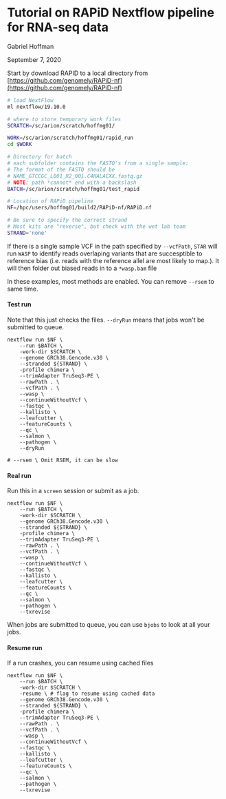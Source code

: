 
# Tutorial on RAPiD Nextflow pipeline for RNA-seq data
Gabriel Hoffman

September 7, 2020

Start by download RAPID to a local directory from [https://github.com/genomely/RAPiD-nf](https://github.com/genomely/RAPiD-nf)

```bash
# load NextFlow
ml nextflow/19.10.0

# where to store temporary work files
SCRATCH=/sc/arion/scratch/hoffmg01/

WORK=/sc/arion/scratch/hoffmg01/rapid_run
cd $WORK

# Directory for batch
# each subfolder contains the FASTQ's from a single sample:
# The format of the FASTQ should be
# NAME_GTCCGC_L001_R2_001.C4HALACXX.fastq.gz
# NOTE: path *cannot* end with a backslash
BATCH=/sc/arion/scratch/hoffmg01/test_rapid

# Location of RAPiD pipeline
NF=/hpc/users/hoffmg01/build2/RAPiD-nf/RAPiD.nf

# Be sure to specify the correct strand
# Most kits are "reverse", but check with the wet lab team
STRAND='none'
```
If there is a single sample VCF in the path specified by `--vcfPath`, `STAR` will run `WASP` to identify reads overlaping variants that are succesptible to reference bias (i.e. reads with the reference allel are most likely to map.). It will then folder out biased reads in to a `*wasp.bam` file

In these examples, most methods are enabled.  You can remove `--rsem` to same time.


#### Test run
Note that this just checks the files.  `--dryRun` means that jobs won't be submitted to queue.

```shell
nextflow run $NF \
	--run $BATCH \
	-work-dir $SCRATCH \
	--genome GRCh38.Gencode.v30 \
	--stranded ${STRAND} \
	-profile chimera \
	--trimAdapter TruSeq3-PE \
	--rawPath . \
	--vcfPath . \
	--wasp \
	--continueWithoutVcf \
	--fastqc \
	--kallisto \
	--leafcutter \
	--featureCounts \
	--qc \
	--salmon \
	--pathogen \
	--dryRun 
	
# --rsem \ Omit RSEM, it can be slow
```

#### Real run
Run this in a `screen` session or submit as a job.

```shell
nextflow run $NF \
	--run $BATCH \
	-work-dir $SCRATCH \
	--genome GRCh38.Gencode.v30 \
	--stranded ${STRAND} \
	-profile chimera \
	--trimAdapter TruSeq3-PE \
	--rawPath . \
	--vcfPath . \
	--wasp \
	--continueWithoutVcf \
	--fastqc \
	--kallisto \
	--leafcutter \
	--featureCounts \
	--qc \
	--salmon \
	--pathogen \
	--txrevise 
```

When jobs are submitted to queue, you can use `bjobs` to look at all your jobs.


#### Resume run
If a run crashes, you can resume using cached files

```shell
nextflow run $NF \
	--run $BATCH \
	-work-dir $SCRATCH \
	-resume \ # flag to resume using cached data
	--genome GRCh38.Gencode.v30 \
	--stranded ${STRAND} \
	-profile chimera \
	--trimAdapter TruSeq3-PE \
	--rawPath . \
	--vcfPath . \
	--wasp \
	--continueWithoutVcf \
	--fastqc \
	--kallisto \
	--leafcutter \
	--featureCounts \
	--qc \
	--salmon \
	--pathogen \
	--txrevise 
```



<!---
setfacl -m u:wangy33:rwx /sc/arion/scratch/hoffmg01/test_rapid/
--->



